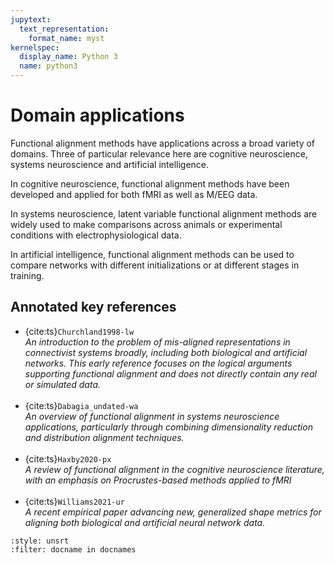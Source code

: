 ```yaml
---
jupytext:
  text_representation:
    format_name: myst
kernelspec:
  display_name: Python 3
  name: python3
---
```


# Domain applications

Functional alignment methods have applications across a broad variety of domains.
Three of particular relevance here are cognitive neuroscience, systems neuroscience and artificial intelligence.

In cognitive neuroscience, functional alignment methods have been developed and applied for both fMRI as well as M/EEG data.

In systems neuroscience, latent variable functional alignment methods are widely used to make comparisons across animals or experimental conditions with electrophysiological data.

In artificial intelligence, functional alignment methods can be used to compare networks with different initializations or at different stages in training.

## Annotated key references

* {cite:ts}`Churchland1998-lw`  
  *An introduction to the problem of mis-aligned representations in connectivist systems broadly, including both biological and artificial networks. This early reference focuses on the logical arguments supporting functional alignment and does not directly contain any real or simulated data.*  
  <br>
* {cite:ts}`Dabagia_undated-wa`  
  *An overview of functional alignment in systems neuroscience applications, particularly through combining dimensionality reduction and distribution alignment techniques.*  
  <br>
* {cite:ts}`Haxby2020-px`  
  *A review of functional alignment in the cognitive neuroscience literature, with an emphasis on Procrustes-based methods applied to fMRI*  
  <br>
* {cite:ts}`Williams2021-ur`  
  *A recent empirical paper advancing new, generalized shape metrics for aligning both biological and artificial neural network data.*  

```{bibliography}
:style: unsrt
:filter: docname in docnames
```
